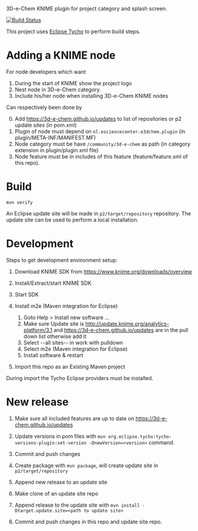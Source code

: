 3D-e-Chem KNIME plugin for project category and splash screen.

[![Build Status](https://travis-ci.org/3D-e-Chem/knime-3d-e-chem.svg?branch=master)](https://travis-ci.org/3D-e-Chem/knime-3d-e-chem)

This project uses [Eclipse Tycho](https://www.eclipse.org/tycho/) to perform build steps.

# Adding a KNIME node

For node developers which want

1. During the start of KNIME show the project logo
2. Nest node in 3D-e-Chem category.
3. Include his/her node when installing 3D-e-Chem KNIME nodes

Can respectively been done by

0. Add https://3d-e-chem.github.io/updates to list of repositories or p2 update sites (in pom.xml)
1. Plugin of node must depend on `nl.esciencecenter.e3dchem.plugin` (in plugin/META-INF/MANIFEST.MF)
2. Node category must be have `/community/3d-e-chem` as path (in category extension in plugin/plugin.xml file)
3. Node feature must be in includes of this feature (feature/feature.xml of this repo).

# Build

```
mvn verify
```

An Eclipse update site will be made in `p2/target/repository` repository.
The update site can be used to perform a local installation.

# Development

Steps to get development environment setup:

1. Download KNIME SDK from https://www.knime.org/downloads/overview
2. Install/Extract/start KNIME SDK
3. Start SDK
4. Install m2e (Maven integration for Eclipse)

    1. Goto Help > Install new software ...
    2. Make sure Update site is http://update.knime.org/analytics-platform/3.1 and https://3d-e-chem.github.io/updates are in the pull down list otherwise add it
    3. Select --all sites-- in work with pulldown
    4. Select m2e (Maven integration for Eclipse)
    6. Install software & restart

5. Import this repo as an Existing Maven project

During import the Tycho Eclipse providers must be installed.

# New release

1. Make sure all included features are up to date on https://3d-e-chem.github.io/updates
2. Update versions in pom files with `mvn org.eclipse.tycho:tycho-versions-plugin:set-version -DnewVersion=<version>` command.
3. Commit and push changes
4. Create package with `mvn package`, will create update site in `p2/target/repository`
5. Append new release to an update site

  1. Make clone of an update site repo
  2. Append release to the update site with `mvn install -Dtarget.update.site=<path to update site>`

6. Commit and push changes in this repo and update site repo.
